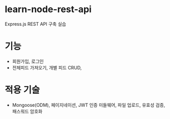 # learn-node-rest-api
Express.js REST API 구축 실습

# 기능
- 회원가입, 로그인
- 전체피드 가져오기, 개별 피드 CRUD, 

# 적용 기술
- Mongoose(ODM), 페이지네이션, JWT 인증 미들웨어, 파일 업로드, 유효성 검증, 패스워드 암호화

